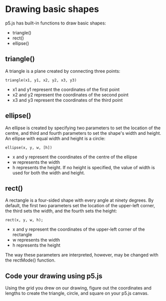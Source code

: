 # Drawing basic shapes

p5.js has built-in functions to draw basic shapes:
- triangle()
- rect()
- ellipse()

## triangle()

A triangle is a plane created by connecting three points:

    triangle(x1, y1, x2, y2, x3, y3)

- x1 and y1 represent the coordinates of the first point
- x2 and y2 represent the coordinates of the second point
- x3 and y3 represent the coordinates of the third point

## ellipse()

An ellipse is created by specifying two parameters to set the location of the centre, and third and fourth parameters to set the shape's width and height. An ellipse with equal width and height is a circle:

    ellipse(x, y, w, [h])

- x and y represent the coordinates of the centre of the ellipse
- w represents the width
- h represents the height. If no height is specified, the value of width is used for both the width and height.

## rect()

A rectangle is a four-sided shape with every angle at ninety degrees. By default, the first two parameters set the location of the upper-left corner, the third sets the width, and the fourth sets the height:

    rect(x, y, w, h);

- x and y represent the coordinates of the upper-left corner of the rectangle
- w represents the width
- h represents the height

The way these parameters are interpreted, however, may be changed with the rectMode() function.

## Code your drawing using p5.js

Using the grid you drew on our drawing, figure out the coordinates and lengths to create the triangle, circle, and square on your p5.js canvas.
